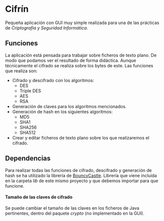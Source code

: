 # Cifrín
Pequeña aplicación con GUI muy simple realizada para una de las prácticas de *Criptografía y Seguridad Informática*.

## Funciones
La aplicación está pensada para trabajar sobre ficheros de texto plano. De modo que podamos ver el resultado de forma didáctica. Aunque técnicamente el cifrado se realiza sobre los bytes de este. Las funciones que realiza son:
* Cifrado y descifrado con los algoritmos:
  * DES
  * Triple DES
  * AES
  * RSA
* Generación de claves para los algoritmos mencionados.
* Generación de hash en los siguientes algoritmos:
  * MD5
  * SHA1
  * SHA256
  * SHA512
* Crear y editar ficheros de texto plano sobre los que realizaremos el cifrado.

## Dependencias
Para realizar todas las funciones de cifrado, descifrado y generación de hash se ha utilizado la librería de [BouncyCastle](https://www.bouncycastle.org/latest_releases.html). Librería que viene incluída en la carpeta *lib* de este mismo proyecto y que debemos importar para que funcione.

#### Tamaño de las claves de cifrado
Se puede cambiar el tamaño de las claves en los ficheros de Java pertinentes, dentro del paquete *crypto* (no implementado en la GUI).
